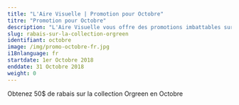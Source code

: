 ```yaml
---
title: "L'Aire Visuelle | Promotion pour Octobre"
titre: "Promotion pour Octobre"
description: "L'Aire Visuelle vous offre des promotions imbattables sur tous produits de la vue."
slug: rabais-sur-la-collection-orgreen
identifiant: octobre
image: /img/promo-octobre-fr.jpg
i18nlanguage: fr
startdate: 1er Octobre 2018
enddate: 31 Octobre 2018
weight: 0
---
```


Obtenez 50$ de rabais sur la collection Orgreen en Octobre